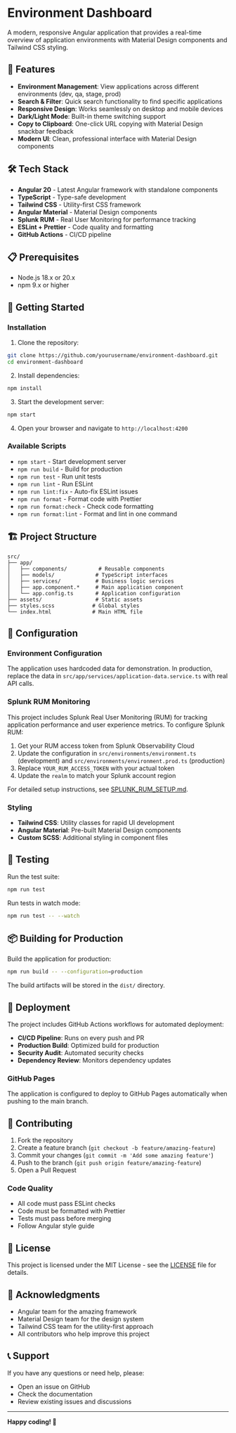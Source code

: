 # Environment Dashboard

A modern, responsive Angular application that provides a real-time overview of application environments with Material Design components and Tailwind CSS styling.

## 🚀 Features

- **Environment Management**: View applications across different environments (dev, qa, stage, prod)
- **Search & Filter**: Quick search functionality to find specific applications
- **Responsive Design**: Works seamlessly on desktop and mobile devices
- **Dark/Light Mode**: Built-in theme switching support
- **Copy to Clipboard**: One-click URL copying with Material Design snackbar feedback
- **Modern UI**: Clean, professional interface with Material Design components

## 🛠️ Tech Stack

- **Angular 20** - Latest Angular framework with standalone components
- **TypeScript** - Type-safe development
- **Tailwind CSS** - Utility-first CSS framework
- **Angular Material** - Material Design components
- **Splunk RUM** - Real User Monitoring for performance tracking
- **ESLint + Prettier** - Code quality and formatting
- **GitHub Actions** - CI/CD pipeline

## 📋 Prerequisites

- Node.js 18.x or 20.x
- npm 9.x or higher

## 🚀 Getting Started

### Installation

1. Clone the repository:

```bash
git clone https://github.com/yourusername/environment-dashboard.git
cd environment-dashboard
```

2. Install dependencies:

```bash
npm install
```

3. Start the development server:

```bash
npm start
```

4. Open your browser and navigate to `http://localhost:4200`

### Available Scripts

- `npm start` - Start development server
- `npm run build` - Build for production
- `npm run test` - Run unit tests
- `npm run lint` - Run ESLint
- `npm run lint:fix` - Auto-fix ESLint issues
- `npm run format` - Format code with Prettier
- `npm run format:check` - Check code formatting
- `npm run format:lint` - Format and lint in one command

## 🏗️ Project Structure

```
src/
├── app/
│   ├── components/          # Reusable components
│   ├── models/             # TypeScript interfaces
│   ├── services/           # Business logic services
│   ├── app.component.*     # Main application component
│   └── app.config.ts       # Application configuration
├── assets/                 # Static assets
├── styles.scss            # Global styles
└── index.html             # Main HTML file
```

## 🔧 Configuration

### Environment Configuration

The application uses hardcoded data for demonstration. In production, replace the data in `src/app/services/application-data.service.ts` with real API calls.

### Splunk RUM Monitoring

This project includes Splunk Real User Monitoring (RUM) for tracking application performance and user experience metrics. To configure Splunk RUM:

1. Get your RUM access token from Splunk Observability Cloud
2. Update the configuration in `src/environments/environment.ts` (development) and `src/environments/environment.prod.ts` (production)
3. Replace `YOUR_RUM_ACCESS_TOKEN` with your actual token
4. Update the `realm` to match your Splunk account region

For detailed setup instructions, see [SPLUNK_RUM_SETUP.md](SPLUNK_RUM_SETUP.md).

### Styling

- **Tailwind CSS**: Utility classes for rapid UI development
- **Angular Material**: Pre-built Material Design components
- **Custom SCSS**: Additional styling in component files

## 🧪 Testing

Run the test suite:

```bash
npm run test
```

Run tests in watch mode:

```bash
npm run test -- --watch
```

## 📦 Building for Production

Build the application for production:

```bash
npm run build -- --configuration=production
```

The build artifacts will be stored in the `dist/` directory.

## 🚀 Deployment

The project includes GitHub Actions workflows for automated deployment:

- **CI/CD Pipeline**: Runs on every push and PR
- **Production Build**: Optimized build for production
- **Security Audit**: Automated security checks
- **Dependency Review**: Monitors dependency updates

### GitHub Pages

The application is configured to deploy to GitHub Pages automatically when pushing to the main branch.

## 🤝 Contributing

1. Fork the repository
2. Create a feature branch (`git checkout -b feature/amazing-feature`)
3. Commit your changes (`git commit -m 'Add some amazing feature'`)
4. Push to the branch (`git push origin feature/amazing-feature`)
5. Open a Pull Request

### Code Quality

- All code must pass ESLint checks
- Code must be formatted with Prettier
- Tests must pass before merging
- Follow Angular style guide

## 📝 License

This project is licensed under the MIT License - see the [LICENSE](LICENSE) file for details.

## 🙏 Acknowledgments

- Angular team for the amazing framework
- Material Design team for the design system
- Tailwind CSS team for the utility-first approach
- All contributors who help improve this project

## 📞 Support

If you have any questions or need help, please:

- Open an issue on GitHub
- Check the documentation
- Review existing issues and discussions

---

**Happy coding! 🎉**
